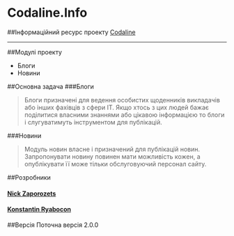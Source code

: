 # Codaline.Info
##Інформаційний ресурс проекту [Codaline](http://codaline.me)
******

##Модулі проекту
 * Блоги
 * Новини
 
##Основна задача
###Блоги
> Блоги призначені для ведення особистих щоденників викладачів або інших фахівців з сфери ІТ.
> Якщо хтось з цих людей бажає поділитися власними знаннями або цікавою інформацією то блоги і слугуватимуть інструментом для публікацій.
    
###Новини
> Модуль новин власне і призначений для публікацій новин. Запропонувати новину повинен мати можливість кожен, а опублікувати її може тільки обслуговуючий персонал сайту.
    
##Розробники
#### [Nick Zaporozets](https://bitbucket.org/nick_zaporozets/)
#### [Konstantin Ryabocon](https://bitbucket.org/Kostya_Ryabocon/)

##Версія
    Поточна версія 2.0.0
